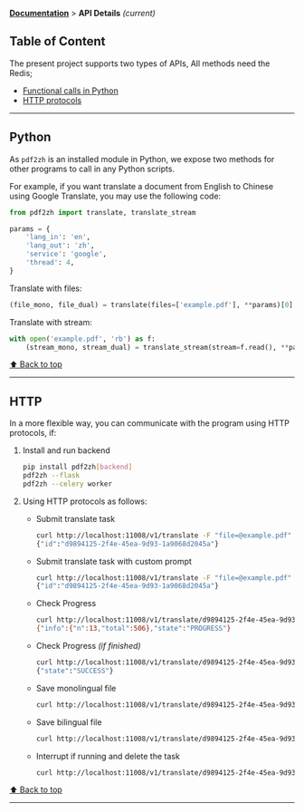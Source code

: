 [**Documentation**](https://github.com/Byaidu/PDFMathTranslate) > **API Details** _(current)_

<h2 id="toc">Table of Content</h2>
The present project supports two types of APIs, All methods need the Redis;

- [Functional calls in Python](#api-python)
- [HTTP protocols](#api-http)

---

<h2 id="api-python">Python</h2>

As `pdf2zh` is an installed module in Python, we expose two methods for other programs to call in any Python scripts.

For example, if you want translate a document from English to Chinese using Google Translate, you may use the following code:

```python
from pdf2zh import translate, translate_stream

params = {
    'lang_in': 'en',
    'lang_out': 'zh',
    'service': 'google',
    'thread': 4,
}
```
Translate with files:
```python
(file_mono, file_dual) = translate(files=['example.pdf'], **params)[0]
```
Translate with stream:
```python
with open('example.pdf', 'rb') as f:
    (stream_mono, stream_dual) = translate_stream(stream=f.read(), **params)
```

[⬆️ Back to top](#toc)

---

<h2 id="api-http">HTTP</h2>

In a more flexible way, you can communicate with the program using HTTP protocols, if:

1. Install and run backend

   ```bash
   pip install pdf2zh[backend]
   pdf2zh --flask
   pdf2zh --celery worker
   ```

2. Using HTTP protocols as follows:

   - Submit translate task

     ```bash
     curl http://localhost:11008/v1/translate -F "file=@example.pdf" -F 'data={"lang_in":"en","lang_out":"zh","service":"google","thread":4}'
     {"id":"d9894125-2f4e-45ea-9d93-1a9068d2045a"}
     ```

   - Submit translate task with custom prompt

     ```bash
     curl http://localhost:11008/v1/translate -F "file=@example.pdf" -F 'data={"lang_in":"zh","lang_out":"zh","service":"google","thread":4,"prompt":"You are a professional, authentic machine translation engine. 如果目标语言为中文，你需要翻译成文言文。 Translate the following markdown source text to ${lang_out}. Keep the formula notation {{v*}} unchanged. Output translation directly without any additional text.\nSource Text: ${text}\nTranslated Text:"}'
     {"id":"d9894125-2f4e-45ea-9d93-1a9068d2045a"}
     ```

   - Check Progress

     ```bash
     curl http://localhost:11008/v1/translate/d9894125-2f4e-45ea-9d93-1a9068d2045a
     {"info":{"n":13,"total":506},"state":"PROGRESS"}
     ```

   - Check Progress _(if finished)_

     ```bash
     curl http://localhost:11008/v1/translate/d9894125-2f4e-45ea-9d93-1a9068d2045a
     {"state":"SUCCESS"}
     ```

   - Save monolingual file

     ```bash
     curl http://localhost:11008/v1/translate/d9894125-2f4e-45ea-9d93-1a9068d2045a/mono --output example-mono.pdf
     ```

   - Save bilingual file

     ```bash
     curl http://localhost:11008/v1/translate/d9894125-2f4e-45ea-9d93-1a9068d2045a/dual --output example-dual.pdf
     ```

   - Interrupt if running and delete the task
     ```bash
     curl http://localhost:11008/v1/translate/d9894125-2f4e-45ea-9d93-1a9068d2045a -X DELETE
     ```

[⬆️ Back to top](#toc)


---
